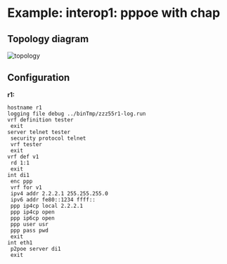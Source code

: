 # Example: interop1: pppoe with chap

## **Topology diagram**

![topology](/img/intop1-pppoe04.tst.png)

## **Configuration**

**r1:**
```
hostname r1
logging file debug ../binTmp/zzz55r1-log.run
vrf definition tester
 exit
server telnet tester
 security protocol telnet
 vrf tester
 exit
vrf def v1
 rd 1:1
 exit
int di1
 enc ppp
 vrf for v1
 ipv4 addr 2.2.2.1 255.255.255.0
 ipv6 addr fe80::1234 ffff::
 ppp ip4cp local 2.2.2.1
 ppp ip4cp open
 ppp ip6cp open
 ppp user usr
 ppp pass pwd
 exit
int eth1
 p2poe server di1
 exit
```
